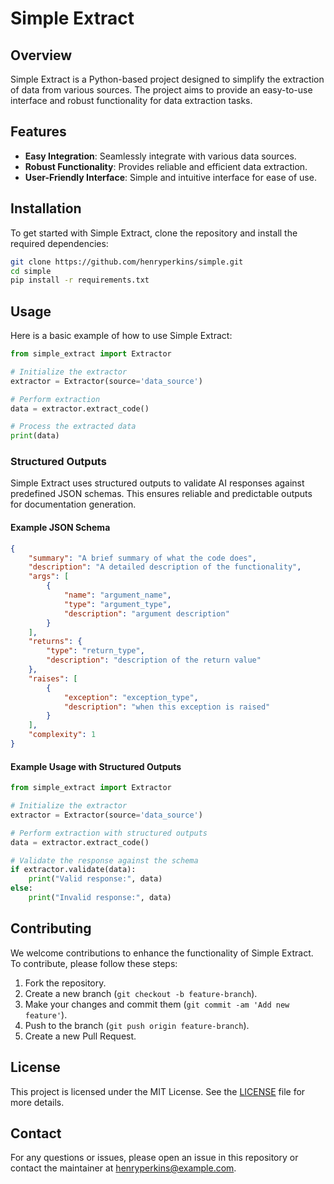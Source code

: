 # Simple Extract

## Overview
Simple Extract is a Python-based project designed to simplify the extraction of data from various sources. The project aims to provide an easy-to-use interface and robust functionality for data extraction tasks.

## Features
- **Easy Integration**: Seamlessly integrate with various data sources.
- **Robust Functionality**: Provides reliable and efficient data extraction.
- **User-Friendly Interface**: Simple and intuitive interface for ease of use.

## Installation
To get started with Simple Extract, clone the repository and install the required dependencies:

```bash
git clone https://github.com/henryperkins/simple.git
cd simple
pip install -r requirements.txt
```

## Usage
Here is a basic example of how to use Simple Extract:

```python
from simple_extract import Extractor

# Initialize the extractor
extractor = Extractor(source='data_source')

# Perform extraction
data = extractor.extract_code()

# Process the extracted data
print(data)
```

### Structured Outputs
Simple Extract uses structured outputs to validate AI responses against predefined JSON schemas. This ensures reliable and predictable outputs for documentation generation.

#### Example JSON Schema
```json
{
    "summary": "A brief summary of what the code does",
    "description": "A detailed description of the functionality",
    "args": [
        {
            "name": "argument_name",
            "type": "argument_type",
            "description": "argument description"
        }
    ],
    "returns": {
        "type": "return_type",
        "description": "description of the return value"
    },
    "raises": [
        {
            "exception": "exception_type",
            "description": "when this exception is raised"
        }
    ],
    "complexity": 1
}
```

#### Example Usage with Structured Outputs
```python
from simple_extract import Extractor

# Initialize the extractor
extractor = Extractor(source='data_source')

# Perform extraction with structured outputs
data = extractor.extract_code()

# Validate the response against the schema
if extractor.validate(data):
    print("Valid response:", data)
else:
    print("Invalid response:", data)
```

## Contributing
We welcome contributions to enhance the functionality of Simple Extract. To contribute, please follow these steps:

1. Fork the repository.
2. Create a new branch (`git checkout -b feature-branch`).
3. Make your changes and commit them (`git commit -am 'Add new feature'`).
4. Push to the branch (`git push origin feature-branch`).
5. Create a new Pull Request.

## License
This project is licensed under the MIT License. See the [LICENSE](LICENSE) file for more details.

## Contact
For any questions or issues, please open an issue in this repository or contact the maintainer at henryperkins@example.com.
